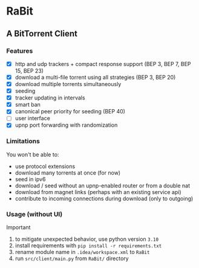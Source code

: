 # RaBit
## A BitTorrent Client
### Features

- [x] http and udp trackers + compact response support (BEP 3, BEP 7, BEP 15, BEP 23)
- [x] download a multi-file torrent using all strategies (BEP 3, BEP 20)
- [x] download multiple torrents simultaneously
- [x] seeding 
- [x] tracker updating in intervals
- [x] smart ban 
- [x] canonical peer priority for seeding (BEP 40)
- [ ] user interface
- [x] upnp port forwarding with randomization

### Limitations
You won't be able to:

- use protocol extensions
- download many torrents at once (for now)
- seed in ipv6
- download / seed without an upnp-enabled router or from a double nat
- download from magnet links (perhaps with an existing service api)
- contribute to incoming connections during download (only to outgoing)

### Usage (without UI)
> [!IMPORTANT]
> 1. to mitigate unexpected behavior, use python version `3.10`
> 2. install requirements with ```pip install -r requirements.txt```
> 3. rename module name in `.idea/workspace.xml` to `RaBit`
> 4. run `src/client/main.py` from `RaBit/` directory
